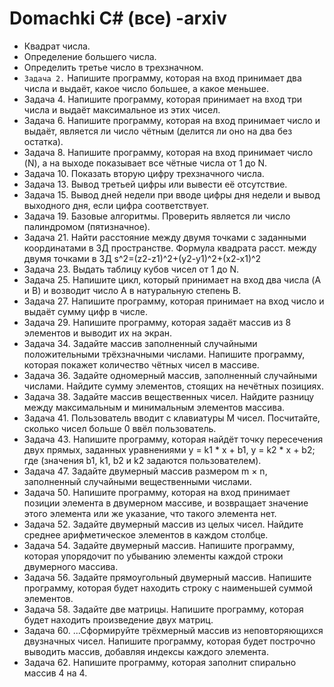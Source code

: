 # Domachki C# (все) -arxiv
* Квадрат числа.
* Определение большего числа.
* Определить третье число в трехзначном.
* ``Задача 2.`` Напишите программу, которая на вход принимает два числа и выдаёт, какое число большее, а какое меньшее.
* Задача 4. Напишите программу, которая принимает на вход три числа и выдаёт максимальное из этих чисел.
* Задача 6. Напишите программу, которая на вход принимает число и выдаёт, является ли число чётным (делится ли оно на два без остатка).
* Задача 8. Напишите программу, которая на вход принимает число (N), а на выходе показывает все чётные числа от 1 до N.
* Задача 10. Показать вторую цифру трехзначного числа.
* Задача 13. Вывод третьей цифры или вывести её отсутствие.
* Задача 15. Вывод дней недели при вводе цифры дня недели и вывод выходного дня, если цифра соответствует.
* Задача 19. Базовые алгоритмы. Проверить является ли число палиндромом (пятизначное).
* Задача 21. Найти расстояние между двумя точками с заданными координатами в 3Д пространстве. Формула квадрата расст. между двумя точками в 3Д  s^2=(z2-z1)^2+(y2-y1)^2+(x2-x1)^2
* Задача 23. Выдать таблицу кубов чисел от 1 до N.
* Задача 25. Напишите цикл, который принимает на вход два числа (A и B) и возводит число A в натуральную степень B.
* Задача 27. Напишите программу, которая принимает на вход число и выдаёт сумму цифр в числе.
* Задача 29. Напишите программу, которая задаёт массив из 8 элементов и выводит их на экран.
* Задача 34. Задайте массив заполненный случайными положительными трёхзначными числами. Напишите программу, которая покажет количество чётных чисел в массиве.
* Задача 36. Задайте одномерный массив, заполненный случайными числами. Найдите сумму элементов, стоящих на нечётных позициях.
* Задача 38. Задайте массив вещественных чисел. Найдите разницу между максимальным и минимальным элементов массива.
* Задача 41. Пользователь вводит с клавиатуры M чисел. Посчитайте, сколько чисел больше 0 ввёл пользователь.
* Задача 43. Напишите программу, которая найдёт точку пересечения двух прямых, заданных уравнениями y = k1 * x + b1, y = k2 * x + b2;
                                   где (значения b1, k1, b2 и k2 задаются пользователем).
* Задача 47. Задайте двумерный массив размером m × n, заполненный случайными вещественными числами.
* Задача 50. Напишите программу, которая на вход принимает позиции элемента в двумерном массиве, и возвращает значение этого элемента или же указание, что такого элемента нет.
* Задача 52. Задайте двумерный массив из целых чисел. Найдите среднее арифметическое элементов в каждом столбце.
* Задача 54. Задайте двумерный массив. Напишите программу, которая упорядочит по убыванию элементы каждой строки двумерного массива.
* Задача 56. Задайте прямоугольный двумерный массив. Напишите программу, которая будет находить строку с наименьшей суммой элементов.
* Задача 58. Задайте две матрицы. Напишите программу, которая будет находить произведение двух матриц.
* Задача 60. ...Сформируйте трёхмерный массив из неповторяющихся двузначных чисел. Напишите программу, которая будет построчно выводить массив, добавляя индексы каждого элемента.
* Задача 62. Напишите программу, которая заполнит спирально массив 4 на 4.
